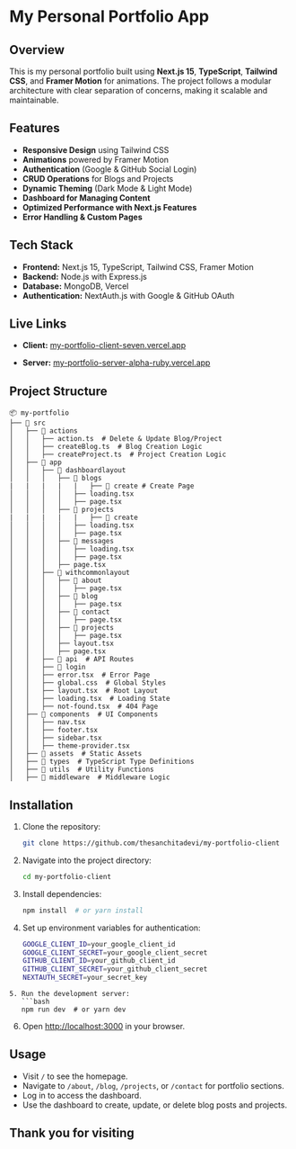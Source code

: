 # My Personal Portfolio App

## Overview

This is my personal portfolio built using **Next.js 15**, **TypeScript**, **Tailwind CSS**, and **Framer Motion** for animations. The project follows a modular architecture with clear separation of concerns, making it scalable and maintainable.

## Features

- **Responsive Design** using Tailwind CSS
- **Animations** powered by Framer Motion
- **Authentication** (Google & GitHub Social Login)
- **CRUD Operations** for Blogs and Projects
- **Dynamic Theming** (Dark Mode & Light Mode)
- **Dashboard for Managing Content**
- **Optimized Performance with Next.js Features**
- **Error Handling & Custom Pages**

## Tech Stack

- **Frontend:** Next.js 15, TypeScript, Tailwind CSS, Framer Motion
- **Backend:** Node.js with Express.js
- **Database:** MongoDB, Vercel
- **Authentication:** NextAuth.js with Google & GitHub OAuth

## Live Links

- **Client:** [my-portfolio-client-seven.vercel.app](my-portfolio-client-seven.vercel.app)

- **Server:** [my-portfolio-server-alpha-ruby.vercel.app](my-portfolio-server-alpha-ruby.vercel.app)

## Project Structure

```
📦 my-portfolio
├── 📂 src
│   ├── 📂 actions
│   │   ├── action.ts  # Delete & Update Blog/Project
│   │   ├── createBlog.ts  # Blog Creation Logic
│   │   ├── createProject.ts  # Project Creation Logic
│   ├── 📂 app
│   │   ├── 📂 dashboardlayout
│   │   │   ├── 📂 blogs
|   |   |   |   |   ├── 📂 create # Create Page
│   │   │   │   ├── loading.tsx
│   │   │   │   ├── page.tsx
│   │   │   ├── 📂 projects
|   |   |   |   |   ├── 📂 create
│   │   │   │   ├── loading.tsx
│   │   │   │   ├── page.tsx
│   │   │   ├── 📂 messages
│   │   │   │   ├── loading.tsx
│   │   │   │   ├── page.tsx
│   │   │   ├── page.tsx
│   │   ├── 📂 withcommonlayout
│   │   │   ├── 📂 about
│   │   │   │   ├── page.tsx
│   │   │   ├── 📂 blog
│   │   │   │   ├── page.tsx
│   │   │   ├── 📂 contact
│   │   │   │   ├── page.tsx
│   │   │   ├── 📂 projects
│   │   │   │   ├── page.tsx
│   │   │   ├── layout.tsx
│   │   │   ├── page.tsx
│   │   ├── 📂 api  # API Routes
│   │   ├── 📂 login
│   │   ├── error.tsx  # Error Page
│   │   ├── global.css  # Global Styles
│   │   ├── layout.tsx  # Root Layout
│   │   ├── loading.tsx  # Loading State
│   │   ├── not-found.tsx  # 404 Page
│   ├── 📂 components  # UI Components
│   │   ├── nav.tsx
│   │   ├── footer.tsx
│   │   ├── sidebar.tsx
│   │   ├── theme-provider.tsx
│   ├── 📂 assets  # Static Assets
│   ├── 📂 types  # TypeScript Type Definitions
│   ├── 📂 utils  # Utility Functions
│   ├── 📂 middleware  # Middleware Logic
```

## Installation

1. Clone the repository:
   ```bash
   git clone https://github.com/thesanchitadevi/my-portfolio-client
   ```
2. Navigate into the project directory:
   ```bash
   cd my-portfolio-client
   ```
3. Install dependencies:
   ```bash
   npm install  # or yarn install
   ```
4. Set up environment variables for authentication:
   ```bash
   GOOGLE_CLIENT_ID=your_google_client_id
   GOOGLE_CLIENT_SECRET=your_google_client_secret
   GITHUB_CLIENT_ID=your_github_client_id
   GITHUB_CLIENT_SECRET=your_github_client_secret
   NEXTAUTH_SECRET=your_secret_key
   ```

````
5. Run the development server:
   ```bash
   npm run dev  # or yarn dev
````

6. Open [http://localhost:3000](http://localhost:3000) in your browser.

## Usage

- Visit `/` to see the homepage.
- Navigate to `/about`, `/blog`, `/projects`, or `/contact` for portfolio sections.
- Log in to access the dashboard.
- Use the dashboard to create, update, or delete blog posts and projects.

## Thank you for visiting
